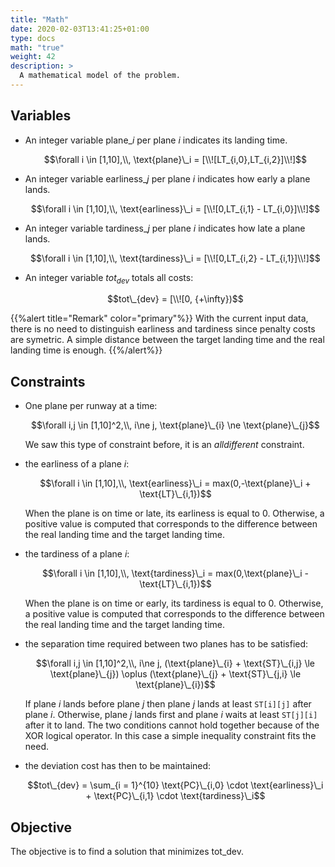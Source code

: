 ```yaml
---
title: "Math"
date: 2020-02-03T13:41:25+01:00
type: docs
math: "true"
weight: 42
description: >
  A mathematical model of the problem.
---
```


Variables
---------

-   An integer variable $\text{plane}\_i$ per plane *i* indicates its
    landing time.

    $$\forall i \in [1,10],\\, \text{plane}\_i = [\\![LT_{i,0},LT_{i,2}]\\!]$$

-   An integer variable $\text{earliness}\_j$ per plane *i* indicates how
    early a plane lands.

    $$\forall i \in [1,10],\\, \text{earliness}\_i = [\\![0,LT_{i,1} - LT_{i,0}]\\!]$$

-   An integer variable $\text{tardiness}\_j$ per plane *i* indicates how
    late a plane lands.

    $$\forall i \in [1,10],\\, \text{tardiness}\_i = [\\![0,LT_{i,2} - LT_{i,1}]\\!]$$

-   An integer variable $tot_{dev}$ totals all costs:

    $$tot\_{dev} = [\\![0, {+\infty})$$


{{%alert title="Remark" color="primary"%}}
With the current input data, there is no need to distinguish earliness
and tardiness since penalty costs are symetric. A simple distance
between the target landing time and the real landing time is enough.
{{%/alert%}}

Constraints
-----------

-   One plane per runway at a time:

    $$\forall i,j \in [1,10]^2,\\, i\ne j, \text{plane}\_{i} \ne \text{plane}\_{j}$$

    We saw this type of constraint before, it is an *alldifferent*
    constraint.

-   the earliness of a plane *i*:

    $$\forall i \in [1,10],\\, \text{earliness}\_i = max(0,-\text{plane}\_i + \text{LT}\_{i,1})$$

    When the plane is on time or late, its earliness is equal to 0.
    Otherwise, a positive value is computed that corresponds to the
    difference between the real landing time and the target landing
    time.

-   the tardiness of a plane *i*:

    $$\forall i \in [1,10],\\, \text{tardiness}\_i = max(0,\text{plane}\_i - \text{LT}\_{i,1})$$

    When the plane is on time or early, its tardiness is equal to 0.
    Otherwise, a positive value is computed that corresponds to the
    difference between the real landing time and the target landing
    time.

-   the separation time required between two planes has to be satisfied:

    $$\forall i,j \in [1,10]^2,\\, i\ne j, (\text{plane}\_{i} + \text{ST}\_{i,j} \le \text{plane}\_{j}) \oplus (\text{plane}\_{j} + \text{ST}\_{j,i} \le \text{plane}\_{i})$$

    If plane *i* lands before plane *j* then plane *j* lands at least
    `ST[i][j]` after plane *i*. Otherwise, plane *j* lands first and plane
    *i* waits at least `ST[j][i]` after it to land. The two conditions
    cannot hold together because of the XOR logical operator. In this
    case a simple inequality constraint fits the need.

-   the deviation cost has then to be maintained:
    
    $$tot\_{dev} = \sum_{i = 1}^{10} \text{PC}\_{i,0} \cdot \text{earliness}\_i + \text{PC}\_{i,1} \cdot \text{tardiness}\_i$$

Objective
---------

The objective is to find a solution that minimizes tot\_dev.